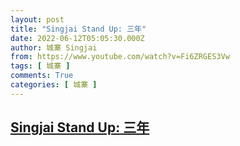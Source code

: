 ```yaml
---
layout: post
title: "Singjai Stand Up: 三年"
date: 2022-06-12T05:05:30.000Z
author: 城寨 Singjai
from: https://www.youtube.com/watch?v=Fi6ZRGES3Vw
tags: [ 城寨 ]
comments: True
categories: [ 城寨 ]
---
```

<!--1655010330000-->
[Singjai Stand Up: 三年](https://www.youtube.com/watch?v=Fi6ZRGES3Vw)
------

<div>

</div>
